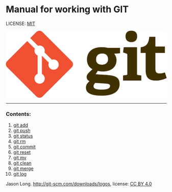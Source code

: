 # Manual for working with GIT

LICENSE: [MIT](license.md)

![](./Git-logo.png)


---
### Contents:
1. <span style="color:black">[git add](./add.md)</span>
2. [git push](./push.md) 
3. [git status](./status.md)
4. [git rm](./rm.md)
5. [git commit](./commit.md)
6. [git reset](./reset.md)
7. [git mv](./mv.md)
8. [git clean](./clean.md)
9. [git merge](./merge.md)
10. [git log](./log.md)


Jason Long. http://git-scm.com/downloads/logos,
license: [CC BY 4.0](https://creativecommons.org/licenses/by/4.0/)
